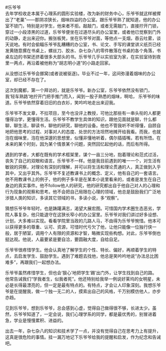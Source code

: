 #乐爷爷  
去年学校收走本属于心理系的圆形实验楼，改为新的财务中心，乐爷爷就这样被撵出了“老巢”——那阴凉狭长，烟味四溢的办公室。跟乐爷爷熟了就知道，他的办公室不锁门，特别是对学生，他来者不拒。敲敲门，或者无需敲门，直接拧开门锁，穿过一小段漆黑的过道，乐爷爷便坐在过道尽头的办公室里，或者他已觉察到门外的动静，走出来迎你。搬张板凳，坐在乐爷爷对面，等他点一支烟，吞云吐雾，谈天说地。有时会偷瞄乐爷爷乱糟糟的办公室，书、论文、手写的课堂讲义纸页已经发黄随意摞在书桌上，螺丝刀、胶水、杂七杂八的零件散落在书桌的各个角落，书桌左边的书架还挤着很多大部头的书。乐爷爷几乎以实验室为家，在实验室待到夜里一两点，再沿着被他称为“胡志明小道”的小路走回家。    

从没想过乐爷爷会挪窝(或者说被驱逐)。毕业不过一年，这间弥漫着烟味的办公室，却已经不存在了。   
  
这次到魔都，第一个拜访的，就是乐爷爷。新办公室，乐爷爷依然没有锁门，我‘轻车熟路’地拧开门把手推门而入，闻到一股子熟悉的烟味，啊哈， 乐爷爷的味道。乐爷爷依然穿着旧旧的白衣衫，笑吟吟地走出来迎我。  
  
乐爷爷不发文章，不拉项目，至今也没评上教授，可他比那些有一串头衔的人都更懂得治学，更懂得生活。乐爷爷不教学生具体的知识，跟他见面就是聊，什么都聊，聊生活，聊读书，聊他的研究，聊他的设备。他也不管我听不听得懂，自顾自地把他思考的过程、对事对人的态度、处世的方法坦然地摊开给我看。而我，也就泡在烟味里，泡在他深邃的思想里，似懂非懂地听着，偶尔插插嘴，若有所悟。在未来的某个时刻，因为某个情景某个问题，突然回忆起他的话，而后有所得。  
   
遇到的学者，大都在既有的学术框架里，谋个一亩三分地，抱着理论和范式过活，丧失了自己的双眼和语言。乐爷爷不一样。他是我目前遇到的唯一一个，对生活有敏锐的洞察，对理论有深刻的理解，并可以将生活和理论贯通的人，真正做到入乎其中，又出乎其外。乐爷爷不复述教课书上的概念、定义，他有自己的一套语言。他不用教课书上的例子，他的例子多半是在某本小说里看来的，或者是发生在自己身边的真实事件。他不follow他人的研究，他的研究都出自于他自己对人的心理和行为现象的观察和思考。他不会把自己局限在心理的领域，他总是鼓励我们广泛地涉猎人类的知识，多读其它领域的书，多读小说，多“观察”。   

猜想乐爷爷年轻时，也是踌躇满志，渴望大展宏图。可惜国内学术圈生态恶劣，学院人事复杂，他只能退守在这狭长窄小的办公室里。乐爷爷对我们讲过好多设想、计划，大多难以实现。看看学院里当政的几路人马，不由得为乐爷爷惋惜。他本可以获得更多的尊重、认可、资源，可惜时代亏欠了他，让他只能像一位独行侠一般，居于陋室，调用个人有限的资源和才智，略微实现些构想。对此，乐爷爷倒也挺达观。他说，人最要紧是要自洽，要圆融大度，自给自足。   

乐爷爷很疼惜学生。他会认真地了解学生的个性、特长、偏好，再顺着学生的特点，去启发学生、鼓励学生。遇到了难题去找他，他总是笑吟吟地说“办法总比困难多”，再跟我们一起想办法。  

乐爷爷虽然疼惜学生，但也会‘狠心’地把学生‘踢’出门外，让学生找到自己的路。他常告诫我们“学我者生，似我者死”。他还特别给我举一例说好莱坞的女明星，未必是长得最漂亮的，但一定是最有特点的。有特点，才会让人印象深刻。我想乐爷爷是在提醒我，做一个独一无二的人，摸索出自己的风格，千万别模仿他人，亦步亦趋。  

见到乐爷爷，想到乐爷爷，总会感到心虚，觉得自己做得很不够，长进太少。虽然，乐爷爷知道了，一定会说，我们心理学系的同学，都是最优秀的，别冒进着急，学业是慢慢累积、进益的。  

出去一年，杂七杂八的知识和技术学了一点，并没有觉得自己在思考力上有提升，这真是很危险的事情。挂一漏万地记下乐爷爷给我的提醒和启发，作为纪念和告诫吧。

 

 




   


  
  





